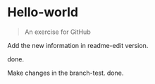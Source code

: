 # Hello-world
> An exercise for GitHub 

Add the new information in readme-edit version.  

done.

Make changes in the branch-test. 
done.
